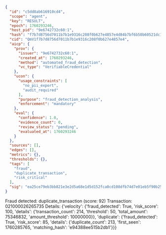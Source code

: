 ```json
{
  "id": "c5dd8ab616910cd4",
  "scope": "agent",
  "key": "RESULT",
  "epoch": 1760293246,
  "host_pid": "9e6742732c60:1",
  "hash": "f7b7d8756d7011b7b1e9316c208f0b627e4857e4d84b7bf6b50b60521dc1a3fe",
  "cid": "QmV1f7b7d8756d7011b7b1e9316c208f0b627e4857e4",
  "aicp": {
    "prov": {
      "issuer": "9e6742732c60:1",
      "created_at": 1760293246,
      "method": "automated_fraud_detection",
      "vc_type": "VerifiableCredential"
    },
    "ucon": {
      "usage_constraints": [
        "no_pii_export",
        "audit_required"
      ],
      "purpose": "fraud_detection_analysis",
      "enforcement": "mandatory"
    },
    "eval": {
      "confidence": 1.0,
      "evidence_count": 0,
      "review_status": "pending",
      "evaluated_at": 1760293246
    }
  },
  "sources": [],
  "edges": [],
  "metrics": {},
  "thresholds": {},
  "tags": [
    "fraud",
    "duplicate_transaction",
    "risk_critical"
  ],
  "sig": "ea25ce79eb3bb821e3e2d5a68e1d5d152fca0cd108dfb74d7e01eb5f90b250a2"
}
```

Fraud detected: duplicate_transaction (score: 92)
Transaction: 021000026265735
Details: {'velocity': {'fraud_detected': True, 'risk_score': 100, 'details': {'transaction_count': 214, 'threshold': 50, 'total_amount': 75346832, 'amount_threshold': 10000000}}, 'duplicate': {'fraud_detected': True, 'risk_score': 85, 'details': {'duplicate_count': 213, 'first_seen': 1760285765, 'matching_hash': 'e94388ee515b2db1'}}}